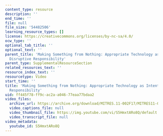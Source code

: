 ```yaml
---
content_type: resource
description: ''
end_time: ''
file: null
file_size: '54482506'
learning_resource_types: []
license: https://creativecommons.org/licenses/by-nc-sa/4.0/
ocw_type: ''
optional_tab_title: ''
optional_text: ''
parent_title: 'Making Something from Nothing: Appropriate Technology as Intentionally
  Disruptive Responsibility'
parent_type: SupplementalResourceSection
related_resources_text: ''
resource_index_text: ''
resourcetype: Video
start_time: ''
title: 'Making Something from Nothing: Appropriate Technology as Intentionally Disruptive
  Responsibility'
uid: ff445f78-ff9c-ac2a-a046-77eaa77bdaa2
video_files:
  archive_url: https://archive.org/download/MITRES.11-002F17/MITRES11-002F17_Video_01_300k.mp4
  video_captions_file: null
  video_thumbnail_file: https://img.youtube.com/vi/S5HmxtARo8Q/default.jpg
  video_transcript_file: null
video_metadata:
  youtube_id: S5HmxtARo8Q
---
```

